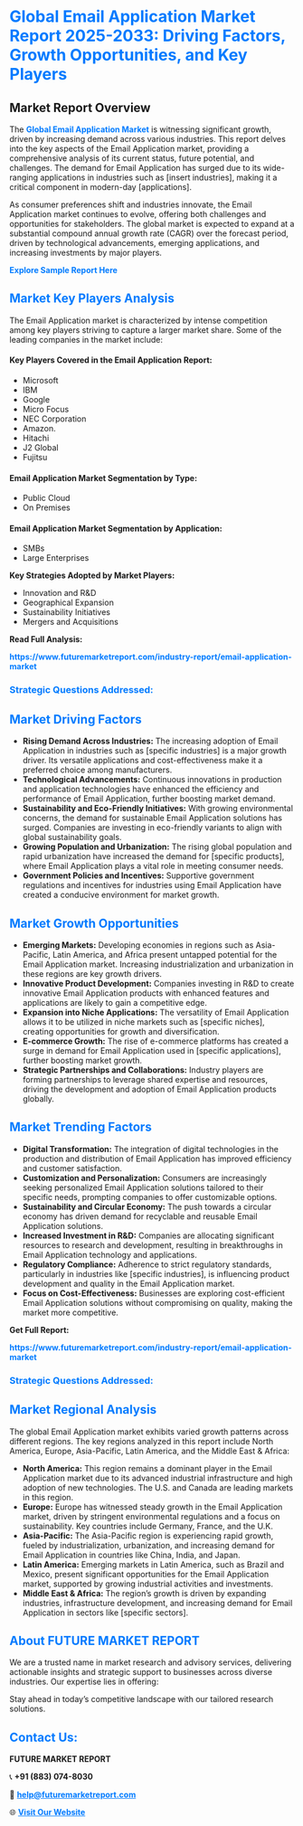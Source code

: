 <h1 style="color: #007BFF;">Global Email Application Market Report 2025-2033: Driving Factors, Growth Opportunities, and Key Players</h1>

<section id="overview">
<h2>Market Report Overview</h2>
<p>The <a href="https://www.futuremarketreport.com/industry-report/email-application-market" style="color: #007BFF; text-decoration: none;"><strong>Global Email Application Market</strong></a> is witnessing significant growth, driven by increasing demand across various industries. This report delves into the key aspects of the Email Application market, providing a comprehensive analysis of its current status, future potential, and challenges. The demand for Email Application has surged due to its wide-ranging applications in industries such as [insert industries], making it a critical component in modern-day [applications].</p>
<p>As consumer preferences shift and industries innovate, the Email Application market continues to evolve, offering both challenges and opportunities for stakeholders. The global market is expected to expand at a substantial compound annual growth rate (CAGR) over the forecast period, driven by technological advancements, emerging applications, and increasing investments by major players.</p>
</section>

<section id="overview">
<p><a href="https://www.futuremarketreport.com/request-sample/reportId=61602" style="color: #007BFF; text-decoration: none;"><strong>Explore Sample Report Here</strong></a></p>
</section>

<section id="key-players">
<h2 style="color: #007BFF;">Market Key Players Analysis</h2>
<p>The Email Application market is characterized by intense competition among key players striving to capture a larger market share. Some of the leading companies in the market include:</p>
<h4>Key Players Covered in the Email Application Report:</h4>
<ul><li>Microsoft</li><li>IBM</li><li>Google</li><li>Micro Focus</li><li>NEC Corporation</li><li>Amazon.</li><li>Hitachi</li><li>J2 Global</li><li>Fujitsu</li></ul>
<h4>Email Application Market Segmentation by Type:</h4>
<ul><li>Public Cloud</li><li>On Premises</li></ul>

<h4>Email Application Market Segmentation by Application:</h4>
<ul><li>SMBs</li><li>Large Enterprises</li></ul>
<p><strong>Key Strategies Adopted by Market Players:</strong></p>
<ul>
<li>Innovation and R&D</li>
<li>Geographical Expansion</li>
<li>Sustainability Initiatives</li>
<li>Mergers and Acquisitions</li>
</ul>
</section>

<section>
<p><strong>Read Full Analysis: </strong></p><a href="https://www.futuremarketreport.com/industry-report/email-application-market" style="color: #007BFF; text-decoration: none;"><strong>https://www.futuremarketreport.com/industry-report/email-application-market</strong></a>
<h3 style="color: #007BFF;">Strategic Questions Addressed:</h3>
</section>

<section id="driving-factors">
<h2 style="color: #007BFF;">Market Driving Factors</h2>
<ul>
<li><strong>Rising Demand Across Industries:</strong> The increasing adoption of Email Application in industries such as [specific industries] is a major growth driver. Its versatile applications and cost-effectiveness make it a preferred choice among manufacturers.</li>
<li><strong>Technological Advancements:</strong> Continuous innovations in production and application technologies have enhanced the efficiency and performance of Email Application, further boosting market demand.</li>
<li><strong>Sustainability and Eco-Friendly Initiatives:</strong> With growing environmental concerns, the demand for sustainable Email Application solutions has surged. Companies are investing in eco-friendly variants to align with global sustainability goals.</li>
<li><strong>Growing Population and Urbanization:</strong> The rising global population and rapid urbanization have increased the demand for [specific products], where Email Application plays a vital role in meeting consumer needs.</li>
<li><strong>Government Policies and Incentives:</strong> Supportive government regulations and incentives for industries using Email Application have created a conducive environment for market growth.</li>
</ul>
</section>

<section id="growth-opportunities">
<h2 style="color: #007BFF;">Market Growth Opportunities</h2>
<ul>
<li><strong>Emerging Markets:</strong> Developing economies in regions such as Asia-Pacific, Latin America, and Africa present untapped potential for the Email Application market. Increasing industrialization and urbanization in these regions are key growth drivers.</li>
<li><strong>Innovative Product Development:</strong> Companies investing in R&D to create innovative Email Application products with enhanced features and applications are likely to gain a competitive edge.</li>
<li><strong>Expansion into Niche Applications:</strong> The versatility of Email Application allows it to be utilized in niche markets such as [specific niches], creating opportunities for growth and diversification.</li>
<li><strong>E-commerce Growth:</strong> The rise of e-commerce platforms has created a surge in demand for Email Application used in [specific applications], further boosting market growth.</li>
<li><strong>Strategic Partnerships and Collaborations:</strong> Industry players are forming partnerships to leverage shared expertise and resources, driving the development and adoption of Email Application products globally.</li>
</ul>
</section>

<section id="trending-factors">
<h2 style="color: #007BFF;">Market Trending Factors</h2>
<ul>
<li><strong>Digital Transformation:</strong> The integration of digital technologies in the production and distribution of Email Application has improved efficiency and customer satisfaction.</li>
<li><strong>Customization and Personalization:</strong> Consumers are increasingly seeking personalized Email Application solutions tailored to their specific needs, prompting companies to offer customizable options.</li>
<li><strong>Sustainability and Circular Economy:</strong> The push towards a circular economy has driven demand for recyclable and reusable Email Application solutions.</li>
<li><strong>Increased Investment in R&D:</strong> Companies are allocating significant resources to research and development, resulting in breakthroughs in Email Application technology and applications.</li>
<li><strong>Regulatory Compliance:</strong> Adherence to strict regulatory standards, particularly in industries like [specific industries], is influencing product development and quality in the Email Application market.</li>
<li><strong>Focus on Cost-Effectiveness:</strong> Businesses are exploring cost-efficient Email Application solutions without compromising on quality, making the market more competitive.</li>
</ul>
</section>

<section>
<p><strong>Get Full Report: </strong></p><a href="https://www.futuremarketreport.com/industry-report/email-application-market" style="color: #007BFF; text-decoration: none;"><strong>https://www.futuremarketreport.com/industry-report/email-application-market</strong></a>
<h3 style="color: #007BFF;">Strategic Questions Addressed:</h3>
</section>


<section id="regional-analysis">
<h2 style="color: #007BFF;">Market Regional Analysis</h2>
<p>The global Email Application market exhibits varied growth patterns across different regions. The key regions analyzed in this report include North America, Europe, Asia-Pacific, Latin America, and the Middle East & Africa:</p>
<ul>
<li><strong>North America:</strong> This region remains a dominant player in the Email Application market due to its advanced industrial infrastructure and high adoption of new technologies. The U.S. and Canada are leading markets in this region.</li>
<li><strong>Europe:</strong> Europe has witnessed steady growth in the Email Application market, driven by stringent environmental regulations and a focus on sustainability. Key countries include Germany, France, and the U.K.</li>
<li><strong>Asia-Pacific:</strong> The Asia-Pacific region is experiencing rapid growth, fueled by industrialization, urbanization, and increasing demand for Email Application in countries like China, India, and Japan.</li>
<li><strong>Latin America:</strong> Emerging markets in Latin America, such as Brazil and Mexico, present significant opportunities for the Email Application market, supported by growing industrial activities and investments.</li>
<li><strong>Middle East & Africa:</strong> The region’s growth is driven by expanding industries, infrastructure development, and increasing demand for Email Application in sectors like [specific sectors].</li>
</ul>
</section>

<footer>
<h2 style="color: #007BFF;">About FUTURE MARKET REPORT</h2>
<p>We are a trusted name in market research and advisory services, delivering actionable insights and strategic support to businesses across diverse industries. Our expertise lies in offering:</p>

<p>Stay ahead in today’s competitive landscape with our tailored research solutions.</p>

<h2 style="color: #007BFF;">Contact Us:</h2>
<p><strong>FUTURE MARKET REPORT</strong></p>
<p>📞 <strong>+91 (883) 074-8030</strong></p>
<p>📧 <strong><a href="mailto:help@futuremarketreport.com" style="color: #007BFF;">help@futuremarketreport.com</a></strong></p>
<p>🌐 <strong><a href="https://www.futuremarketreport.com/" style="color: #007BFF;">Visit Our Website</a></strong></p>
</footer>